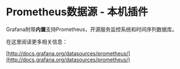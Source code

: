 # Prometheus数据源 - 本机插件

Grafana附带**内置**支持Prometheus，开源服务监控系统和时间序列数据库。

在这里阅读更多相关信息：

[http://docs.grafana.org/datasources/prometheus/](http://docs.grafana.org/datasources/prometheus/)
